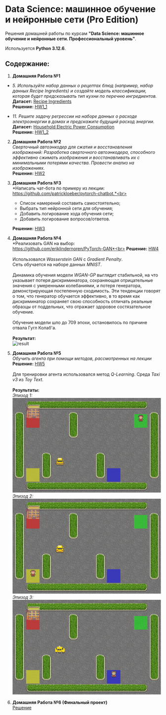 # Data Science: машинное обучение и нейронные сети (Pro Edition)

Решения домашней работы по курсам **"Data Science: машинное обучение и нейронные сети. Профессиональный уровень"**.

Используется **Python 3.12.6**.

## Содержание:

1. **Домашняя Работа №1**
* *5.	Используйте набор данных о рецептах блюд (например, набор данных Recipe Ingredients) и создайте модель классификации, которая будет предсказывать тип кухни по перечню ингредиентов.*<br>
**Датасет:** [Recipe Ingredients](https://www.kaggle.com/datasets/kaggle/recipe-ingredients-dataset/)<br>
**Решение:** [HW1_1](src/HW1_1/HW1_1.ipynb)

* *11.	Решите задачу регрессии на наборе данных о расходе электроэнергии в домах и предскажите будущий расход энергии.*<br>
**Датасет:** [Household Electric Power Consumption](https://www.kaggle.com/datasets/uciml/electric-power-consumption-data-set)<br>
**Решение:** [HW1_2](src/HW1_2/HW1_2.ipynb)

2. **Домашняя Работа №2**<br>
*Сверточный автоэнкодер для сжатия и восстановления изображений: Разработка сверточного автоэнкодера, способного эффективно сжимать изображения и восстанавливать их с минимальными потерями качества. Провести анализ на изображениях.*<br>
**Решение:** [HW2](src/HW2/HW2.ipynb)

3. **Домашняя Работа №3**<br>
*Написать чат-бота по примеру из лекции: https://github.com/patrickloeber/pytorch-chatbot.*<br>
    - Список намерений составить самостоятельно;
    - Выбрать тип нейронной сети для обучения;
    - Добавить логирование хода обучения сети;
    - Добавить логирование вопросов/ответов.
    
    **Решение:** [HW3](src/HW3/HW3.ipynb)
4. **Домашняя Работа №4**<br>
*Реализовать GAN на выбор: https://github.com/eriklindernoren/PyTorch-GAN*<br>
**Решение:** [HW4](src/HW4/HW4.ipynb)<br><br>
Использовался *Wasserstein GAN* c *Gradient Penalty*.<br>
Сеть обучается на наборе данных *MNIST*.<br><br>
Динамика обучения модели *WGAN-GP* выглядит стабильной, на что указывает потеря дискриминатора, сохраняющая отрицательные значения с умеренными колебаниями, и потеря генератора, демонстрирующая постепенную сходимость. Эти тенденции говорят о том, что генератор обучается эффективно, в то время как дискриминатор сохраняет свою способность отличать реальные образцы от поддельных, что отражает здоровое состязательное обучение.<br><br>
Обучение модели шло до 709 эпохи, остановилось по причине отвала Гугл Колаб'а.<br><br>
**Результат:**<br>
![result](src/HW4/result.gif)<br>
5. **Домашняя Работа №5**<br>
*Обучить агента при помощи методов, рассмотренных на лекции*<br>
**Решение:** [HW5](src/HW5/HW5.ipynb)<br><br>
Для тренировки агента использовался метод *Q-Learning*. Среда *Taxi v3* из *Toy Text*.<br><br>
**Результаты:**<br>
*Эпизод 1:*<br>
![result](src/HW5/result_1.gif)<br>
*Эпизод 2:*<br>
![result](src/HW5/result_2.gif)<br>
*Эпизод 3:*<br>
![result](src/HW5/result_3.gif)
6. **Домашняя Работа №6 (Финальный проект)**<br>
[Решение](src/HW6/README.md)